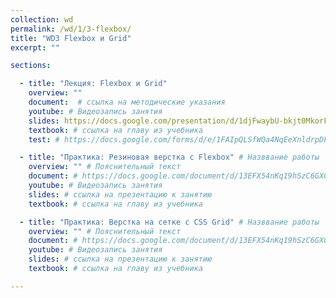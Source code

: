 ```yaml
---
collection: wd
permalink: /wd/1/3-flexbox/
title: "WD3 Flexbox и Grid"
excerpt: ""

sections:

  - title: "Лекция: Flexbox и Grid" 
    overview: ""
    document:  # ссылка на методические указания
    youtube: # Видеозапись занятия
    slides: https://docs.google.com/presentation/d/1djFwaybU-bkjt0MkorFf6QjsTqXHGtzCuRu74zA5qLE/edit?usp=sharing
    textbook: # ссылка на главу из учебника
    test: # https://docs.google.com/forms/d/e/1FAIpQLSfWQa4NqEeXnldrpDkBWI8sQgfg33w4Kjdb5Sx0PsCtMYdzGA/closedform

  - title: "Практика: Резиновая верстка с Flexbox" # Назввание работы
    overview: "" # Пояснительный текст
    document: # https://docs.google.com/document/d/13EFX54nKq19hSzC6GXCyTVC3zueS-HK9R4dz2J7wpQk/edit?usp=sharing
    youtube: # Видеозапись занятия
    slides: # ссылка на презентацию к занятию
    textbook: # ссылка на главу из учебника

  - title: "Практика: Верстка на сетке с CSS Grid" # Назввание работы
    overview: "" # Пояснительный текст
    document: # https://docs.google.com/document/d/13EFX54nKq19hSzC6GXCyTVC3zueS-HK9R4dz2J7wpQk/edit?usp=sharing
    youtube: # Видеозапись занятия
    slides: # ссылка на презентацию к занятию
    textbook: # ссылка на главу из учебника

---
```

